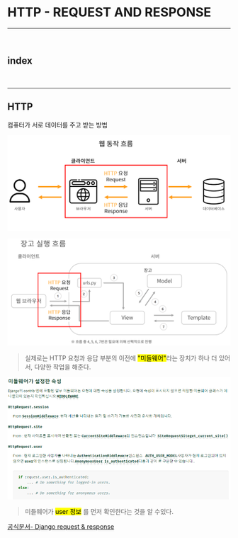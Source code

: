 # HTTP - REQUEST AND RESPONSE
---
<br>

## index


<br>

---
## HTTP
컴퓨터가 서로 데이터를 주고 받는 방법


![http1](/Image/Django/http1.PNG)

![http2](/Image/Django/http2.PNG)


> 실제로는 HTTP 요청과 응답 부분의 이전에 <mark>"미들웨어"</mark>라는 장치가 하나 더 있어서,
> 다양한 작업을 해준다.


![document](/Image/Django/document.PNG)

> 미들웨어가 <mark>user 정보</mark> 를 먼저 확인한다는 것을 알 수있다.

[공식문서- Django request & response](https://docs.djangoproject.com/en/4.0/ref/request-response/)